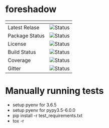 # foreshadow

|[]()           |                 |
|---------------|-----------------|
|Latest Relase  | ![Status](TODO) |
|Package Status | ![Status](TODO) |
|License        | ![Status](TODO) |
|Build Status   | ![Status](TODO) |
|Coverage       | ![Status](TODO) |
|Gitter         | ![Status](TODO) |

# Manually running tests
* setup pyenv for 3.6.5 
* setup pyenv for pypy3.5-6.0.0
* pip install -r test_requirements.txt
* tox -r
